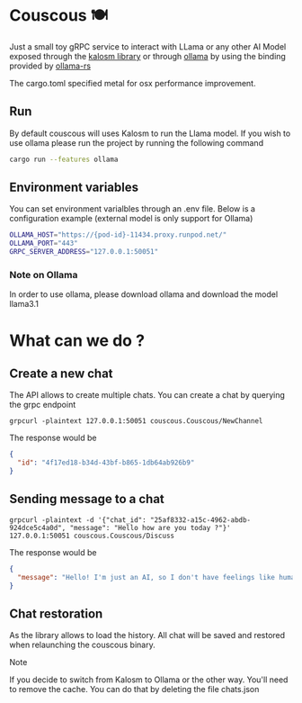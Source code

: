 # Couscous 🍽️

Just a small toy gRPC service to interact with LLama or any other AI Model exposed through the [kalosm library](https://github.com/floneum/floneum/tree/main/interfaces/kalosm) or through [ollama](https://github.com/ollama/ollama?tab=readme-ov-file) by using the binding provided by [ollama-rs](https://github.com/pepperoni21/ollama-rs)

The cargo.toml specified metal for osx performance improvement.

## Run

By default couscous will uses Kalosm to run the Llama model. If you wish to use ollama please run the project by running the following command

```sh
cargo run --features ollama
```

## Environment variables

You can set environment varialbles through an .env file. Below is a configuration example (external model is only support for Ollama)

```sh
OLLAMA_HOST="https://{pod-id}-11434.proxy.runpod.net/"
OLLAMA_PORT="443"
GRPC_SERVER_ADDRESS="127.0.0.1:50051"
```

### Note on Ollama

In order to use ollama, please download ollama and download the model llama3.1

# What can we do ?

## Create a new chat

The API allows to create multiple chats. You can create a chat by querying the grpc endpoint

```curl
grpcurl -plaintext 127.0.0.1:50051 couscous.Couscous/NewChannel
```

The response would be

```json
{
  "id": "4f17ed18-b34d-43bf-b865-1db64ab926b9"
}
```

## Sending message to a chat

```curl
grpcurl -plaintext -d '{"chat_id": "25af8332-a15c-4962-abdb-924dce5c4a0d", "message": "Hello how are you today ?"}' 127.0.0.1:50051 couscous.Couscous/Discuss
```

The response would be

```json
{
  "message": "Hello! I'm just an AI, so I don't have feelings like humans do, but thank you for asking! *smiles* It's nice to chat with you. How about you? Is there something on your mind that you'd like to talk about or ask me?"
}
```

## Chat restoration

As the library allows to load the history. All chat will be saved and restored when relaunching the couscous binary.

> [!NOTE]
> If you decide to switch from Kalosm to Ollama or the other way. You'll need to remove the cache. You can do that by deleting the file chats.json
